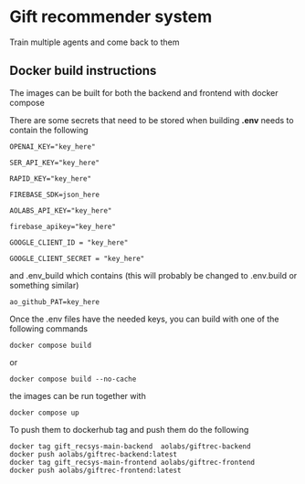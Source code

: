 # Gift recommender system

Train multiple agents and come back to them




## Docker build instructions
The images can be built for both the backend and frontend with docker compose

There are some secrets that need to be stored when building
**.env** needs to contain the following
```dotenv
OPENAI_KEY="key_here"

SER_API_KEY="key_here"

RAPID_KEY="key_here"

FIREBASE_SDK=json_here

AOLABS_API_KEY="key_here"

firebase_apikey="key_here"

GOOGLE_CLIENT_ID = "key_here"

GOOGLE_CLIENT_SECRET = "key_here"
```
and .env_build which contains (this will probably be changed to .env.build or something similar)
```
ao_github_PAT=key_here
```

Once the .env files have the needed keys, you can build with one of the following commands
```
docker compose build
```
or
```
docker compose build --no-cache
```
the images can be run together with 
```
docker compose up
```

To push them to dockerhub tag and push them do the following
```
docker tag gift_recsys-main-backend  aolabs/giftrec-backend
docker push aolabs/giftrec-backend:latest
docker tag gift_recsys-main-frontend aolabs/giftrec-frontend
docker push aolabs/giftrec-frontend:latest
```
